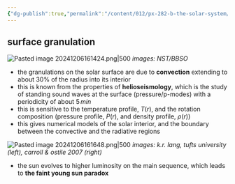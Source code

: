 ```yaml
---
{"dg-publish":true,"permalink":"/content/012/px-282-b-the-solar-system/g-the-sun/px-282-g2-internal-structure/","created":"2024-12-03T10:26:30.923+00:00","updated":"2024-12-07T10:56:02.315+00:00"}
---
```


## surface granulation
![Pasted image 20241206161424.png|500](/img/user/pics/Pasted%20image%2020241206161424.png)
*images: NST/BBSO*

- the granulations on the solar surface are due to **convection** extending to about $30\%$ of the radius into its interior
- this is known from the properties of **helioseismology**, which is the study of standing sound waves at the surface (pressure/p-modes) with a periodicity of about $5\,min$
- this is sensitive to the temperature profile, $T(r)$, and the rotation composition (pressure profile, $P(r)$, and density profile, $\rho(r)$)
- this gives numerical models of the solar interior, and the boundary between the convective and the radiative regions

![Pasted image 20241206161648.png|500](/img/user/pics/Pasted%20image%2020241206161648.png)
 *images: k.r. lang, tufts university (left), carroll & ostile 2007 (right)*

- the sun evolves to higher luminosity on the main sequence, which leads to **the faint young sun paradox**

